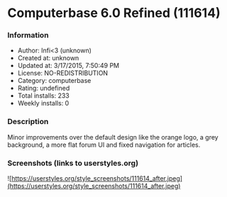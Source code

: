 # Computerbase 6.0 Refined (111614)

### Information
- Author: Infi<3 (unknown)
- Created at: unknown
- Updated at: 3/17/2015, 7:50:49 PM
- License: NO-REDISTRIBUTION
- Category: computerbase
- Rating: undefined
- Total installs: 233
- Weekly installs: 0


### Description
Minor improvements over the default design like the orange logo, a grey background, a more flat forum UI and fixed navigation for articles.


### Screenshots (links to userstyles.org)
![https://userstyles.org/style_screenshots/111614_after.jpeg](https://userstyles.org/style_screenshots/111614_after.jpeg)


